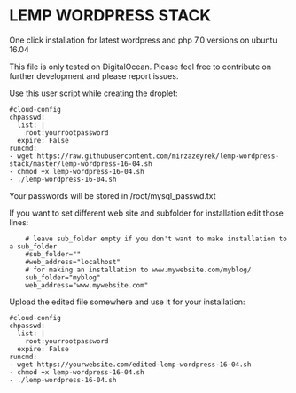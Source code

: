 # LEMP WORDPRESS STACK
One click installation for latest wordpress and php 7.0 versions on ubuntu 16.04

This file is only tested on DigitalOcean. Please feel free to contribute on further development and please report issues.

Use this user script while creating the droplet:

```
#cloud-config
chpasswd:
  list: |
    root:yourrootpassword
  expire: False
runcmd:
- wget https://raw.githubusercontent.com/mirzazeyrek/lemp-wordpress-stack/master/lemp-wordpress-16-04.sh
- chmod +x lemp-wordpress-16-04.sh
- ./lemp-wordpress-16-04.sh
```

Your passwords will be stored in /root/mysql_passwd.txt

If you want to set different web site and subfolder for installation edit those lines:

```
    # leave sub_folder empty if you don't want to make installation to a sub_folder
    #sub_folder=""
    #web_address="localhost"
    # for making an installation to www.mywebsite.com/myblog/
    sub_folder="myblog"
    web_address="www.mywebsite.com"
```

Upload the edited file somewhere and use it for your installation:

```
#cloud-config
chpasswd:
  list: |
    root:yourrootpassword
  expire: False
runcmd:
- wget https://yourwebsite.com/edited-lemp-wordpress-16-04.sh
- chmod +x lemp-wordpress-16-04.sh
- ./lemp-wordpress-16-04.sh
```

